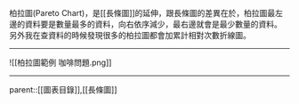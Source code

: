 柏拉圖(Pareto Chart)，是[[長條圖]]的延伸，跟長條圖的差異在於，柏拉圖最左邊的資料要是數量最多的資料，向右依序減少，最右邊就會是最少數量的資料。
另外我在查資料的時候發現很多的柏拉圖都會加累計相對次數折線圖。
- - -
![[柏拉圖範例 咖啡問題.png]]
- - -
parent::[[圖表目錄]],[[長條圖]]
